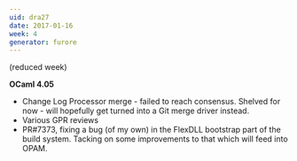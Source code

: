```yaml
---
uid: dra27
date: 2017-01-16
week: 4
generator: furore
---
```


(reduced week)

**OCaml 4.05**
- Change Log Processor merge - failed to reach consensus. Shelved for now - will hopefully get turned into a Git merge driver instead.
- Various GPR reviews
- PR#7373, fixing a bug (of my own) in the FlexDLL bootstrap part of the build system. Tacking on some improvements to that which will feed into OPAM.

